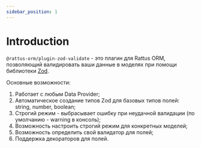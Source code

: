 ```yaml
---
sidebar_position: 1
---
```


# Introduction

`@rattus-orm/plugin-zod-validate` - это плагин для Rattus ORM, позволяющий валидировать ваши данные
в моделях при помощи библиотеки [Zod](https://zod.dev/).

Основные возможности: 
1. Работает с любым Data Provider;
2. Автоматическое создание типов Zod для базовых типов полей: string, number, boolean;
3. Строгий режим - выбрасывает ошибку при неудачной валидации (по умолчанию - warning в консоль);
4. Возможность настроить строгий режим для конкретных моделей;
5. Возможность определить свой валидатор для полей;
6. Поддержка декораторов для полей.
